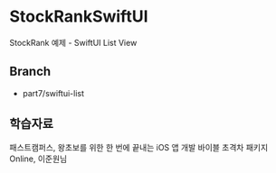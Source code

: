 # StockRankSwiftUI
StockRank 예제 - SwiftUI List View


## Branch
* part7/swiftui-list


## 학습자료
패스트캠퍼스, 왕초보를 위한 한 번에 끝내는 iOS 앱 개발 바이블 초격차 패키지 Online, 이준원님
